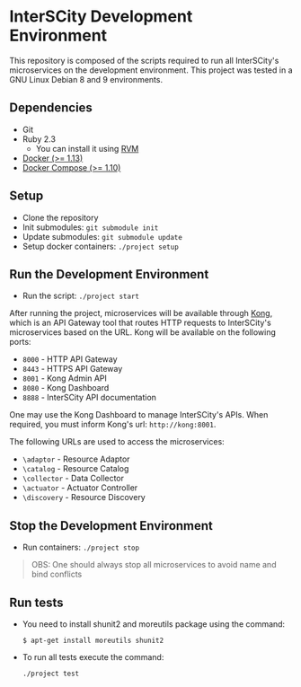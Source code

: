 # InterSCity Development Environment

This repository is composed of the scripts required to run all InterSCity's
microservices on the development environment. 
This project was tested in a GNU Linux Debian 8 and 9
environments.

## Dependencies

* Git
* Ruby 2.3
  * You can install it using [RVM](https://rvm.io)
* [Docker (>= 1.13)](https://www.docker.com/)
* [Docker Compose (>= 1.10)](https://docs.docker.com/compose/)

## Setup

* Clone the repository
* Init submodules:
  `git submodule init`
* Update submodules:
  `git submodule update`
* Setup docker containers:
  `./project setup`

## Run the Development Environment

* Run the script:
  `./project start`

After running the project, microservices will be available through
[Kong](https://getkong.org/), which is an API Gateway tool that routes 
HTTP requests to InterSCity's microservices based on the URL.
Kong will be available on the following ports:
* `8000` - HTTP API Gateway
* `8443` - HTTPS API Gateway
* `8001` - Kong Admin API
* `8080` - Kong Dashboard
* `8888` - InterSCity API documentation

One may use the Kong Dashboard to manage InterSCity's APIs. When required,
you must inform Kong's url: `http://kong:8001`.

The following URLs are used to access the microservices:
* `\adaptor` - Resource Adaptor
* `\catalog` - Resource Catalog
* `\collector` - Data Collector
* `\actuator` - Actuator Controller
* `\discovery` - Resource Discovery


## Stop the Development Environment

* Run containers:
  `./project stop`

> OBS: One should always stop all microservices to avoid name and bind conflicts

## Run tests

* You need to install shunit2 and moreutils package using the command:

    `$ apt-get install moreutils shunit2`

* To run all tests execute the command:

    `./project test`
